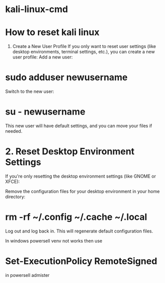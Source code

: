 # kali-linux-cmd
# <h1> How to reset kali linux </h1>
1. Create a New User Profile
If you only want to reset user settings (like desktop environments, terminal settings, etc.), you can create a new user profile:
Add a new user:

# sudo adduser newusername

Switch to the new user:

# su - newusername

This new user will have default settings, and you can move your files if needed.

# 2. Reset Desktop Environment Settings
If you're only resetting the desktop environment settings (like GNOME or XFCE):

Remove the configuration files for your desktop environment in your home directory:

# rm -rf ~/.config ~/.cache ~/.local
Log out and log back in. This will regenerate default configuration files.


In windows powersell venv not works then use
# Set-ExecutionPolicy RemoteSigned
in powersell admister
